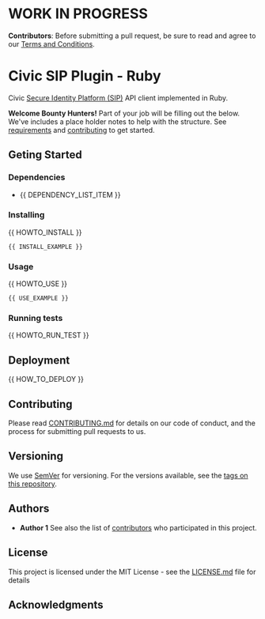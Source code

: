 # WORK IN PROGRESS

**Contributors**: Before submitting a pull request, be sure to read and agree to our [Terms and Conditions](https://s3-us-west-2.amazonaws.com/civic.com/cdp_terms.pdf). 

# Civic SIP Plugin - Ruby

Civic [Secure Identity Platform (SIP)](https://www.civic.com/products/secure-identity-platform) API client implemented in Ruby.

**Welcome Bounty Hunters!** Part of your job will be filling out the below. We've includes a place holder notes to help with the structure. See [requirements](REQUIREMENTS.md) and [contributing](CONTRIBUTING.md) to get started.

## Geting Started

### Dependencies

* {{ DEPENDENCY_LIST_ITEM }}

### Installing

{{ HOWTO_INSTALL }}

```
{{ INSTALL_EXAMPLE }}
```

### Usage

{{ HOWTO_USE }}

```
{{ USE_EXAMPLE }}
```
### Running tests

{{ HOWTO_RUN_TEST }}

## Deployment

{{ HOW_TO_DEPLOY }}

## Contributing

Please read [CONTRIBUTING.md](CONTRIBUTING.md) for details on our code of conduct, and the process for submitting pull requests to us.
## Versioning

We use [SemVer](http://semver.org/) for versioning. For the versions available, see the [tags on this repository](https://github.com/civic-community/civic-sip-api-ruby/tags).
## Authors

* **Author 1**
See also the list of [contributors](https://github.com/civic-community/civic-sip-api-ruby/contributors) who participated in this project.

## License

This project is licensed under the MIT License - see the [LICENSE.md](LICENSE.md) file for details

## Acknowledgments
